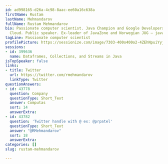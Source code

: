 ```yaml
---
id: ad998165-d26a-4c98-8aac-ee60a16c638a
firstName: Rustam
lastName: Mehmandarov
fullName: Rustam Mehmandarov
bio: Passionate computer scientist. Java Champion and Google Developers Expert for
  Cloud. Public speaker. Ex-leader of JavaZone and Norwegian JUG – javaBin.
tagLine: Passionate computer scientist
profilePicture: https://sessionize.com/image/7303-400o400o2-4ZEhNpuiYyjYNuk9QZEmLo.jpg
sessions:
- id: 399636
  name: Dataframes, Collections, and Streams in Java
isTopSpeaker: false
links:
- title: Twitter
  url: https://twitter.com/rmehmandarov
  linkType: Twitter
questionAnswers:
- id: 43778
  question: Company
  questionType: Short_Text
  answer: Computas
  sort: 14
  answerExtra: 
- id: 43782
  question: 'Twitter handle with @ ex: @prpatel'
  questionType: Short_Text
  answer: "@RMehmandarov"
  sort: 18
  answerExtra: 
categories: []
slug: rustam-mehmandarov

---
```

